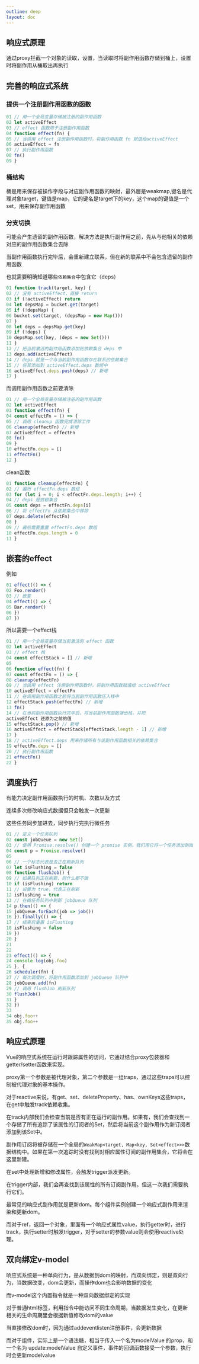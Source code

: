 ```yaml
---
outline: deep
layout: doc
---
```

## 响应式原理
通过proxy拦截一个对象的读取，设置，当读取时将副作用函数存储到桶上，设置时将副作用从桶取出再执行

## 完善的响应式系统
### 提供一个注册副作用函数的函数
```js
01 // 用一个全局变量存储被注册的副作用函数
02 let activeEffect
03 // effect 函数用于注册副作用函数
04 function effect(fn) {
05 // 当调用 effect 注册副作用函数时，将副作用函数 fn 赋值给activeEffect
06 activeEffect = fn
07 // 执行副作用函数
08 fn()
09 }
```
### 桶结构
桶是用来保存被操作字段与对应副作用函数的映射，最外层是weakmap,键名是代理对象target，键值是map，它的键名是target下的key，这个map的键值是一个set，用来保存副作用函数
### 分支切换
可能会产生遗留的副作用函数，解决方法是执行副作用之前，先从与他相关的依赖对应的副作用函数集合去除

当副作用函数执行完毕后，会重新建立联系，但在新的联系中不会包含遗留的副作用函数

也就需要明确知道哪些`依赖集合`中包含它（deps）
```js
01 function track(target, key) {
02 // 没有 activeEffect，直接 return
03 if (!activeEffect) return
04 let depsMap = bucket.get(target)
05 if (!depsMap) {
06 bucket.set(target, (depsMap = new Map()))
07 }
08 let deps = depsMap.get(key)
09 if (!deps) {
10 depsMap.set(key, (deps = new Set()))
11 }
12 // 把当前激活的副作用函数添加到依赖集合 deps 中
13 deps.add(activeEffect)
14 // deps 就是一个与当前副作用函数存在联系的依赖集合
15 // 将其添加到 activeEffect.deps 数组中
16 activeEffect.deps.push(deps) // 新增
17 }
```

而调用副作用函数之前要清除
```js
01 // 用一个全局变量存储被注册的副作用函数
02 let activeEffect
03 function effect(fn) {
04 const effectFn = () => {
05 // 调用 cleanup 函数完成清除工作
06 cleanup(effectFn) // 新增
07 activeEffect = effectFn
08 fn()
09 }
10 effectFn.deps = []
11 effectFn()
12 }
```
clean函数
```js
01 function cleanup(effectFn) {
02 // 遍历 effectFn.deps 数组
03 for (let i = 0; i < effectFn.deps.length; i++) {
04 // deps 是依赖集合
05 const deps = effectFn.deps[i]
06 // 将 effectFn 从依赖集合中移除
07 deps.delete(effectFn)
08 }
09 // 最后需要重置 effectFn.deps 数组
10 effectFn.deps.length = 0
11 }
```
## 嵌套的effect
例如
```js
01 effect(() => {
02 Foo.render()
03 // 嵌套
04 effect(() => {
05 Bar.render()
06 })
07 })
```
所以需要一个effect栈
```js
01 // 用一个全局变量存储当前激活的 effect 函数
02 let activeEffect
03 // effect 栈
04 const effectStack = [] // 新增
05
06 function effect(fn) {
07 const effectFn = () => {
08 cleanup(effectFn)
09 // 当调用 effect 注册副作用函数时，将副作用函数赋值给 activeEffect
10 activeEffect = effectFn
11 // 在调用副作用函数之前将当前副作用函数压入栈中
12 effectStack.push(effectFn) // 新增
13 fn()
14 // 在当前副作用函数执行完毕后，将当前副作用函数弹出栈，并把
activeEffect 还原为之前的值
15 effectStack.pop() // 新增
16 activeEffect = effectStack[effectStack.length - 1] // 新增
17 }
18 // activeEffect.deps 用来存储所有与该副作用函数相关的依赖集合
19 effectFn.deps = []
20 // 执行副作用函数
21 effectFn()
22 }
```
## 调度执行
有能力决定副作用函数执行的时机、次数以及方式

连续多次修改响应式数据但只会触发一次更新

这些任务同步加进去，同步执行完执行微任务
```js
01 // 定义一个任务队列
02 const jobQueue = new Set()
03 // 使用 Promise.resolve() 创建一个 promise 实例，我们用它将一个任务添加到微任务队列
04 const p = Promise.resolve()
05
06 // 一个标志代表是否正在刷新队列
07 let isFlushing = false
08 function flushJob() {
09 // 如果队列正在刷新，则什么都不做
10 if (isFlushing) return
11 // 设置为 true，代表正在刷新
12 isFlushing = true
13 // 在微任务队列中刷新 jobQueue 队列
14 p.then(() => {
15 jobQueue.forEach(job => job())
16 }).finally(() => {
17 // 结束后重置 isFlushing
18 isFlushing = false
19 })
20 }
21
22
23 effect(() => {
24 console.log(obj.foo)
25 }, {
26 scheduler(fn) {
27 // 每次调度时，将副作用函数添加到 jobQueue 队列中
28 jobQueue.add(fn)
29 // 调用 flushJob 刷新队列
30 flushJob()
31 }
32 })
33
34 obj.foo++
35 obj.foo++
```
## 响应式原理
Vue的响应式系统在运行时跟踪属性的访问，它通过结合proxy包装器和getter/setter函数来实现。

proxy第一个参数是被代理对象，第二个参数是一组traps，通过这些traps可以控制被代理对象的基本操作。

对于reactive来说，有get、set、deleteProperty、has、ownKeys这些traps，在get中触发track依赖收集。

在track内部我们会检查当前是否有正在运行的副作用。如果有，我们会查找到一个存储了所有追踪了该属性的订阅者的Set，然后将当前这个副作用作为新订阅者添加到该Set中。

副作用订阅将被存储在一个全局的`WeakMap<target, Map<key, Set<effect>>>`数据结构中。如果在第一次追踪时没有找到对相应属性订阅的副作用集合，它将会在这里新建。

在set中处理新增和修改属性，会触发trigger派发更新。

在trigger内部，我们会再查找到该属性的所有订阅副作用。但这一次我们需要执行它们。

最常见的响应式副作用就是更新dom。每个组件实例创建一个响应式副作用来渲染和更新dom。

而对于ref，返回一个对象，里面有一个响应式属性value，执行getter时，进行track，执行setter时触发trigger，对于setter的参数value则会使用reactive处理。
## 双向绑定v-model
响应式系统是一种单向行为，是从数据到dom的映射，而双向绑定，则是双向行为，当数据改变，dom会更新，而操作dom也会影响数据的变化

而v-model这个内置指令就是一种双向数据绑定的实现

对于普通html标签，利用指令中能访问不同生命周期，当数据发生变化，在更新相关的生命周期里会根据新值修改dom的value

当直接修改dom时，因为通过addeventlisten注册事件，会更新数据

而对于组件，实际上是一个语法糖，相当于传入一个名为modelValue 的prop，和一个名为 update:modelValue 自定义事件，事件的回调函数接受一个参数，执行时会更新modelvalue